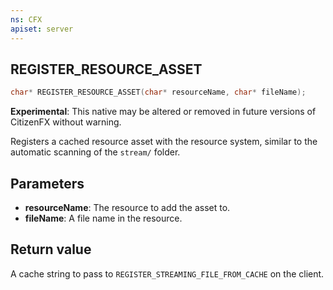 ```yaml
---
ns: CFX
apiset: server
---
```

## REGISTER_RESOURCE_ASSET

```c
char* REGISTER_RESOURCE_ASSET(char* resourceName, char* fileName);
```

**Experimental**: This native may be altered or removed in future versions of CitizenFX without warning.

Registers a cached resource asset with the resource system, similar to the automatic scanning of the `stream/` folder.

## Parameters
* **resourceName**: The resource to add the asset to.
* **fileName**: A file name in the resource.

## Return value
A cache string to pass to `REGISTER_STREAMING_FILE_FROM_CACHE` on the client.